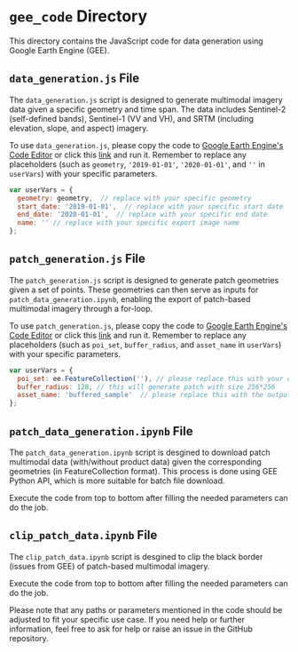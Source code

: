 # `gee_code` Directory

This directory contains the JavaScript code for data generation using Google Earth Engine (GEE).

## `data_generation.js` File

The `data_generation.js` script is designed to generate multimodal imagery data given a specific geometry and time span. The data includes Sentinel-2 (self-defined bands), Sentinel-1 (VV and VH), and SRTM (including elevation, slope, and aspect) imagery.

To use `data_generation.js`, please copy the code to [Google Earth Engine's Code Editor](https://code.earthengine.google.com/) or click this [link](https://code.earthengine.google.com/0b3fc6acd36c3d651eea522dc2ba8b25?noload=true) and run it. Remember to replace any placeholders (such as `geometry`, `'2019-01-01'`, `'2020-01-01'`, and `''` in `userVars`) with your specific parameters. 

```javascript
var userVars = {
  geometry: geometry,  // replace with your specific geometry
  start_date: '2019-01-01',  // replace with your specific start date
  end_date: '2020-01-01',  // replace with your specific end date
  name: '' // replace with your specific export image name
};
```
## `patch_generation.js` File
The `patch_generation.js` script is designed to generate patch geometries given a set of points. These geometries can then serve as inputs for `patch_data_generation.ipynb`, enabling the export of patch-based multimodal imagery through a for-loop.

To use `patch_generation.js`, please copy the code to [Google Earth Engine's Code Editor](https://code.earthengine.google.com/) or click this [link](https://code.earthengine.google.com/42f2cb8a67ba66d968e6417578027a3e?noload=true) and run it. Remember to replace any placeholders (such as `poi_set`, `buffer_radius`, and `asset_name` in `userVars`) with your specific parameters. 

```javascript
var userVars = {
  poi_set: ee.FeatureCollection(''), // please replace this with your own set of points.
  buffer_radius: 128, // this will generate patch with size 256*256
  asset_name: 'buffered_sample'  // please replace this with the output file name.
};
```
## `patch_data_generation.ipynb` File

The `patch_data_generation.ipynb` script is desgined to download patch multimodal data (with/without product data) given the corresponding geometries (in FeatureCollection format). This process is done using GEE Python API, which is more suitable for batch file download.

Execute the code from top to bottom after filling the needed parameters can do the job.

## `clip_patch_data.ipynb` File

The `clip_patch_data.ipynb` script is desgined to clip the black border (issues from GEE) of patch-based multimodal imagery.

Execute the code from top to bottom after filling the needed parameters can do the job.

Please note that any paths or parameters mentioned in the code should be adjusted to fit your specific use case. If you need help or further information, feel free to ask for help or raise an issue in the GitHub repository.
